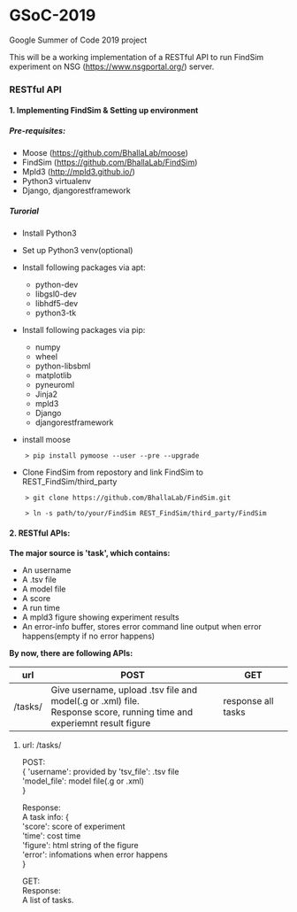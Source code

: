 # GSoC-2019
Google Summer of Code 2019 project

This will be a working implementation of a RESTful API to run FindSim experiment on NSG (https://www.nsgportal.org/) server.

### RESTful API

#### 1. Implementing FindSim & Setting up environment

##### Pre-requisites:

- Moose (https://github.com/BhallaLab/moose)
- FindSim (https://github.com/BhallaLab/FindSim)
- Mpld3 (http://mpld3.github.io/)
- Python3 virtualenv
- Django, djangorestframework

##### Turorial
- Install Python3
- Set up Python3 venv(optional)
- Install following packages via apt:
    + python-dev
    + libgsl0-dev
    + libhdf5-dev
    + python3-tk
- Install following packages via pip:  
    + numpy
    + wheel
    + python-libsbml
    + matplotlib
    + pyneuroml
    + Jinja2
    + mpld3
    + Django
    + djangorestframework

- install moose
```
    > pip install pymoose --user --pre --upgrade
```
- Clone FindSim from repostory and link FindSim to REST_FindSim/third_party
```
    > git clone https://github.com/BhallaLab/FindSim.git

    > ln -s path/to/your/FindSim REST_FindSim/third_party/FindSim
```

#### 2. RESTful APIs:


**The major source is 'task', which contains:**

 - An username
 - A .tsv file
 - A model file
 -  A score
 -  A run time
 -  A mpld3 figure showing experiment results
 -  An error-info buffer, stores error command line output when error happens(empty if no error happens)

**By now, there are following APIs:**  

|  url   | POST | GET |
|  ----  | ----  | ---- |
| /tasks/ | Give username, upload .tsv file and model(.g or .xml) file.<br>Response score, running time and experiemnt result figure |  response all tasks|


1. url: /tasks/

    POST:  
    {
    'username': provided by
    'tsv_file': .tsv file  
    'model_file': model file(.g or .xml)  
    }  


    Response:  
    A task info:
    {  
    'score': score of experiment  
    'time': cost time  
    'figure': html string of the figure  
    'error': infomations when error happens  
    }

    GET:  
    Response:  
   A list of tasks.
